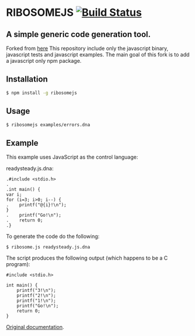# RIBOSOMEJS [![Build Status](https://travis-ci.org/01BTC10/ribosomejs.svg?branch=master)](https://travis-ci.org/01BTC10/ribosomejs)

## A simple generic code generation tool.

Forked from [here](https://github.com/sustrik/ribosome/)
This repository include only the javascript binary, javascript tests and javascript examples. The main goal of this fork is to add a javascript only npm package.

## Installation

```sh
$ npm install -g ribosomejs
```

## Usage

```sh
$ ribosomejs examples/errors.dna
```

## Example

This example uses JavaScript as the control language:

readysteady.js.dna:
```
.#include <stdio.h>
.
.int main() {
var i;
for (i=3; i>0; i--) {
.    printf("@{i}!\n");
}
.    printf("Go!\n");
.    return 0;
.}

```

To generate the code do the following:

```
$ ribosome.js readysteady.js.dna
```

The script produces the following output (which happens to be a C program):

```
#include <stdio.h>

int main() {
    printf("3!\n");
    printf("2!\n");
    printf("1!\n");
    printf("Go!\n");
    return 0;
}
```

[Original documentation](http://sustrik.github.io/ribosome/).
